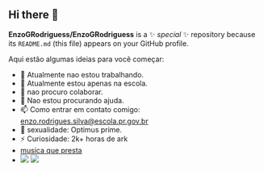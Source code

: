 ## Hi there 👋


**EnzoGRodriguess/EnzoGRodriguess** is a ✨ _special_ ✨ repository because its `README.md` (this file) appears on your GitHub profile.

Aqui estão algumas ideias para você começar:

- 🔭 Atualmente nao estou trabalhando.
- 🌱 Atualmente estou apenas na escola.
- 👯 nao procuro colaborar.
- 🤔 Nao estou procurando ajuda.
- 📫 Como entrar em contato comigo: enzo.rodrigues.silva@escola.pr.gov.br
- 👾 sexualidade: Optimus prime.
- ⚡ Curiosidade: 2k+ horas de ark
- [musica que presta](https://youtu.be/pcfX5B-F8Tw?si=poQt-SptIHlw1sca)
- 
  ![](https://media1.tenor.com/m/11Q2N7c5WuoAAAAd/2wheeled-car-amogus.gif)
  ![](https://media1.tenor.com/m/hcY6CN5Jf_EAAAAC/vai-corinthians-timao.gif)
  
